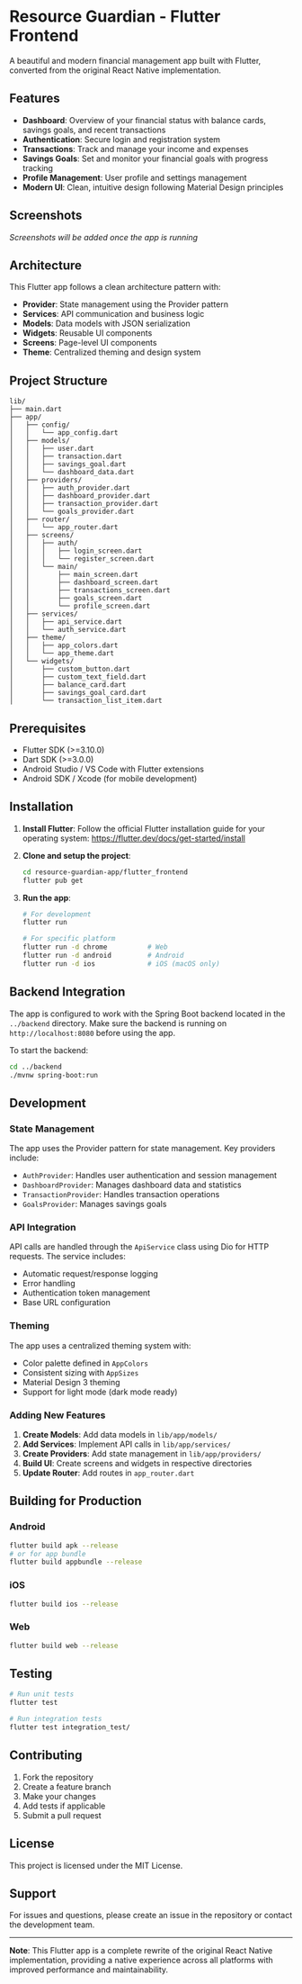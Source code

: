 # Resource Guardian - Flutter Frontend

A beautiful and modern financial management app built with Flutter, converted from the original React Native implementation.

## Features

- **Dashboard**: Overview of your financial status with balance cards, savings goals, and recent transactions
- **Authentication**: Secure login and registration system
- **Transactions**: Track and manage your income and expenses
- **Savings Goals**: Set and monitor your financial goals with progress tracking
- **Profile Management**: User profile and settings management
- **Modern UI**: Clean, intuitive design following Material Design principles

## Screenshots

*Screenshots will be added once the app is running*

## Architecture

This Flutter app follows a clean architecture pattern with:

- **Provider**: State management using the Provider pattern
- **Services**: API communication and business logic
- **Models**: Data models with JSON serialization
- **Widgets**: Reusable UI components
- **Screens**: Page-level UI components
- **Theme**: Centralized theming and design system

## Project Structure

```
lib/
├── main.dart
├── app/
│   ├── config/
│   │   └── app_config.dart
│   ├── models/
│   │   ├── user.dart
│   │   ├── transaction.dart
│   │   ├── savings_goal.dart
│   │   └── dashboard_data.dart
│   ├── providers/
│   │   ├── auth_provider.dart
│   │   ├── dashboard_provider.dart
│   │   ├── transaction_provider.dart
│   │   └── goals_provider.dart
│   ├── router/
│   │   └── app_router.dart
│   ├── screens/
│   │   ├── auth/
│   │   │   ├── login_screen.dart
│   │   │   └── register_screen.dart
│   │   └── main/
│   │       ├── main_screen.dart
│   │       ├── dashboard_screen.dart
│   │       ├── transactions_screen.dart
│   │       ├── goals_screen.dart
│   │       └── profile_screen.dart
│   ├── services/
│   │   ├── api_service.dart
│   │   └── auth_service.dart
│   ├── theme/
│   │   ├── app_colors.dart
│   │   └── app_theme.dart
│   └── widgets/
│       ├── custom_button.dart
│       ├── custom_text_field.dart
│       ├── balance_card.dart
│       ├── savings_goal_card.dart
│       └── transaction_list_item.dart
```

## Prerequisites

- Flutter SDK (>=3.10.0)
- Dart SDK (>=3.0.0)
- Android Studio / VS Code with Flutter extensions
- Android SDK / Xcode (for mobile development)

## Installation

1. **Install Flutter**: Follow the official Flutter installation guide for your operating system: https://flutter.dev/docs/get-started/install

2. **Clone and setup the project**:
   ```bash
   cd resource-guardian-app/flutter_frontend
   flutter pub get
   ```

3. **Run the app**:
   ```bash
   # For development
   flutter run

   # For specific platform
   flutter run -d chrome          # Web
   flutter run -d android         # Android
   flutter run -d ios             # iOS (macOS only)
   ```

## Backend Integration

The app is configured to work with the Spring Boot backend located in the `../backend` directory. Make sure the backend is running on `http://localhost:8080` before using the app.

To start the backend:
```bash
cd ../backend
./mvnw spring-boot:run
```

## Development

### State Management

The app uses the Provider pattern for state management. Key providers include:

- `AuthProvider`: Handles user authentication and session management
- `DashboardProvider`: Manages dashboard data and statistics
- `TransactionProvider`: Handles transaction operations
- `GoalsProvider`: Manages savings goals

### API Integration

API calls are handled through the `ApiService` class using Dio for HTTP requests. The service includes:

- Automatic request/response logging
- Error handling
- Authentication token management
- Base URL configuration

### Theming

The app uses a centralized theming system with:

- Color palette defined in `AppColors`
- Consistent sizing with `AppSizes`
- Material Design 3 theming
- Support for light mode (dark mode ready)

### Adding New Features

1. **Create Models**: Add data models in `lib/app/models/`
2. **Add Services**: Implement API calls in `lib/app/services/`
3. **Create Providers**: Add state management in `lib/app/providers/`
4. **Build UI**: Create screens and widgets in respective directories
5. **Update Router**: Add routes in `app_router.dart`

## Building for Production

### Android
```bash
flutter build apk --release
# or for app bundle
flutter build appbundle --release
```

### iOS
```bash
flutter build ios --release
```

### Web
```bash
flutter build web --release
```

## Testing

```bash
# Run unit tests
flutter test

# Run integration tests
flutter test integration_test/
```

## Contributing

1. Fork the repository
2. Create a feature branch
3. Make your changes
4. Add tests if applicable
5. Submit a pull request

## License

This project is licensed under the MIT License.

## Support

For issues and questions, please create an issue in the repository or contact the development team.

---

**Note**: This Flutter app is a complete rewrite of the original React Native implementation, providing a native experience across all platforms with improved performance and maintainability.

